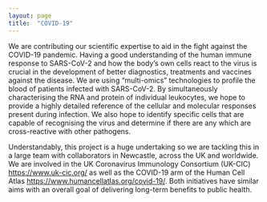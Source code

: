 ```yaml
---
layout: page
title:  "COVID-19"
---
```

We are contributing our scientific expertise to aid in the fight against the COVID-19 pandemic. Having a good understanding of the human immune response to SARS-CoV-2 and how the body’s own cells react to the virus is crucial in the development of better diagnostics, treatments and vaccines against the disease. We are using “multi-omics” technologies to profile the blood of patients infected with SARS-CoV-2. By simultaneously characterising the RNA and protein of individual leukocytes, we hope to provide a highly detailed reference of the cellular and molecular responses present during infection. We also hope to identify specific cells that are capable of recognising the virus and determine if there are any which are cross-reactive with other pathogens. 

Understandably, this project is a huge undertaking so we are tackling this in a large team with collaborators in Newcastle, across the UK and worldwide. We are involved in the UK Coronavirus Immunology Consortium (UK-CIC) https://www.uk-cic.org/ as well as the COVID-19 arm of the Human Cell Atlas https://www.humancellatlas.org/covid-19/. Both initiatives have similar aims with an overall goal of delivering long-term benefits to public health.